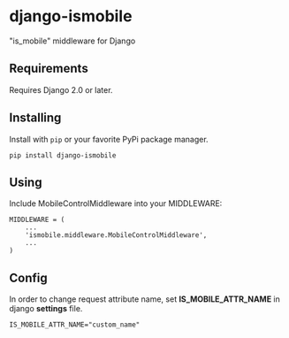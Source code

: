 # django-ismobile


"is_mobile" middleware for Django

## Requirements
Requires Django 2.0 or later.

## Installing

Install with `pip` or your favorite PyPi package manager.

```
pip install django-ismobile
```

## Using

Include MobileControlMiddleware into your MIDDLEWARE:

```
MIDDLEWARE = (
    ...
    'ismobile.middleware.MobileControlMiddleware',
    ...
)
```

## Config

In order to change request attribute name, 
set **IS_MOBILE_ATTR_NAME** in django **settings** file.

```
IS_MOBILE_ATTR_NAME="custom_name"
```